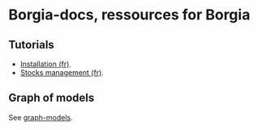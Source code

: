 # Borgia-docs, ressources for Borgia

## Tutorials

* [Installation (fr)](tutorials/installation.md).
* [Stocks management (fr)](tutorials/stocks.md).

## Graph of models

See [graph-models](graph-models/README.md).
